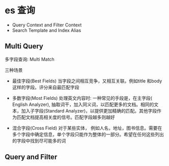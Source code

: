 # es 查询

- Query Context and Filter Context
- Search Template and Index Alias


## Multi Query

多字段查询: Multi Match

三种场景

- 最佳字段(Best Fields)
当字段之间相互竞争，又相互关联。例如title 和body这样的字段。评分来自最匹配字段

- 多数字段(Most Fields)
处理英文内容时: 一种常见的手段是，在主字段( English Analyzer), 抽取词干，加入同义词，以匹配更多的文档。相同的文本，加入子字段(Standard Analyzer)，以提供更加精确的匹配。其他字段作为匹配文档提高相关度的信号。匹配字段越多则越好

- 混合字段(Cross Field)
对于某些实体， 例如人名，地址，图书信息。需要在多个字段中确定信息，单个字段只能作为整体的一部分。希望在任何这些列出的字段中找到尽可能多的词

## Query and Filter

